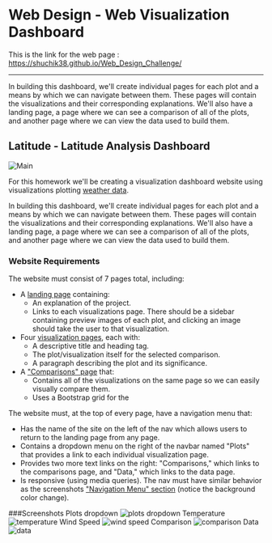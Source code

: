 

# Web Design - Web Visualization Dashboard

 This is the link for the web page :   https://shuchik38.github.io/Web_Design_Challenge/
 
 ---------------------------------------------------------


In building this dashboard, we'll create individual pages for each plot and a means by which we can navigate between them. These pages will contain the visualizations and their corresponding explanations. We'll also have a landing page, a page where we can see a comparison of all of the plots, and another page where we can view the data used to build them.

## Latitude - Latitude Analysis Dashboard

![Main](https://user-images.githubusercontent.com/81253160/136709375-0a7220ad-ed24-44ea-8afa-55e6ff8463cc.png)





For this homework we'll be creating a visualization dashboard website using visualizations plotting [weather data](../Resources/cities.csv).

In building this dashboard, we'll create individual pages for each plot and a means by which we can navigate between them. These pages will contain the visualizations and their corresponding explanations. We'll also have a landing page, a page where we can see a comparison of all of the plots, and another page where we can view the data used to build them.

### Website Requirements

The website must consist of 7 pages total, including:

* A [landing page](#landing-page) containing:
  * An explanation of the project.
  * Links to each visualizations page. There should be a sidebar containing preview images of each plot, and clicking an image should take the user to that visualization.
* Four [visualization pages](#visualization-pages), each with:
  * A descriptive title and heading tag.
  * The plot/visualization itself for the selected comparison.
  * A paragraph describing the plot and its significance.
* A ["Comparisons" page](#comparisons-page) that:
  * Contains all of the visualizations on the same page so we can easily visually compare them.
  * Uses a Bootstrap grid for the

The website must, at the top of every page, have a navigation menu that:

* Has the name of the site on the left of the nav which allows users to return to the landing page from any page.
* Contains a dropdown menu on the right of the navbar named "Plots" that provides a link to each individual visualization page.
* Provides two more text links on the right: "Comparisons," which links to the comparisons page, and "Data," which links to the data page.
* Is responsive (using media queries). The nav must have similar behavior as the screenshots ["Navigation Menu" section](#navigation-menu) (notice the background color change).



###Screenshots
Plots dropdown
![plots dropdown](https://user-images.githubusercontent.com/81253160/136709449-d7aacbac-cc0a-49a0-8e54-42ebba2bbb58.png)
Temperature
![temperature](https://user-images.githubusercontent.com/81253160/136709475-ee443f44-420f-46b0-9e1f-da2086465b04.png)
Wind Speed
![wind speed ](https://user-images.githubusercontent.com/81253160/136709501-2804d730-465b-4211-82b3-c5e8c73f3f7e.png)
Comparison
![comparison](https://user-images.githubusercontent.com/81253160/136709518-d1cad790-d173-42f5-b2cc-0c63f8e39abf.png)
Data
![data](https://user-images.githubusercontent.com/81253160/136709552-f46ae48b-d448-4472-aa8e-5b7793402081.png)








